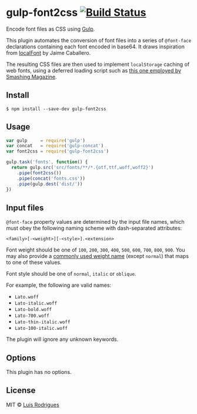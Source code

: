 # gulp-font2css [![Build Status](https://travis-ci.org/goblindegook/gulp-font2css.svg?branch=master)](https://travis-ci.org/goblindegook/gulp-font2css)

Encode font files as CSS using [Gulp](http://gulpjs.com).

This plugin automates the conversion of font files into a series of `@font-face` declarations containing each font encoded in base64.  It draws inspiration from [localFont](http://jaicab.com/localFont/) by Jaime Caballero.

The resulting CSS files are then used to implement `localStorage` caching of web fonts, using a deferred loading script such as [this one employed by Smashing Magazine](https://gist.github.com/hdragomir/8f00ce2581795fd7b1b7).

## Install

```
$ npm install --save-dev gulp-font2css
```

## Usage

```js
var gulp     = require('gulp')
var concat   = require('gulp-concat')
var font2css = require('gulp-font2css')

gulp.task('fonts', function() {
  return gulp.src('src/fonts/**/*.{otf,ttf,woff,woff2}')
    .pipe(font2css())
    .pipe(concat('fonts.css'))
    .pipe(gulp.dest('dist/'))
})
```

## Input files

`@font-face` property values are determined by the input file names, which must obey the following naming scheme with dash-separated attributes:

`<family>[-<weight>][-<style>].<extension>`

Font weight should be one of `100`, `200`, `300`, `400`, `500`, `600`, `700`, `800`, `900`. You may also provide a [commonly used weight name](http://www.w3.org/TR/css3-fonts/#font-weight-numeric-values) (except `normal`) that maps to one of these values.

Font style should be one of `normal`, `italic` or `oblique`.

For example, the following are valid names:

* `Lato.woff`
* `Lato-italic.woff`
* `Lato-bold.woff`
* `Lato-700.woff`
* `Lato-thin-italic.woff`
* `Lato-100-italic.woff`

The plugin will ignore any unknown keywords.

## Options

This plugin has no options.

## License

MIT © [Luís Rodrigues](https://github.com/goblindegook)
